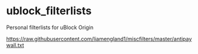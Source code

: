 # ublock_filterlists
Personal filterlists for uBlock Origin

https://raw.githubusercontent.com/liamengland1/miscfilters/master/antipaywall.txt
